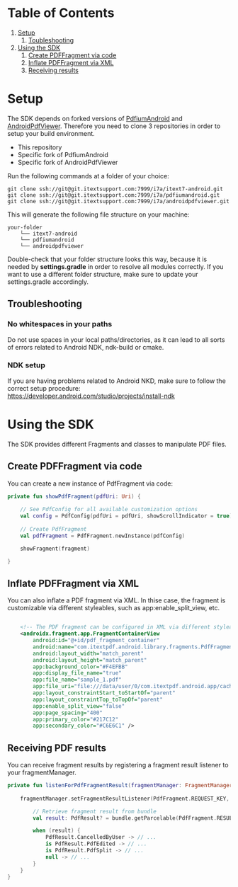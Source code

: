 # Table of Contents
1. [Setup](#setup)
   1. [Toubleshooting](#troubleshooting)
2. [Using the SDK](#third-example)
   1. [Create PDFFragment via code](#create-pdffragment-via-code)
   2. [Inflate PDFFragment via XML](#inflate-pdffragment-via-xml)
   3. [Receiving results](#receiving-pdf-results)

# Setup

The SDK depends on forked versions of [PdfiumAndroid](https://github.com/barteksc/AndroidPdfViewer) and [AndroidPdfViewer](https://github.com/barteksc/PdfiumAndroid).
Therefore you need to clone 3 repositories in order to setup your build environment.

- This repository
- Specific fork of PdfiumAndroid
- Specific fork of AndroidPdfViewer

Run the following commands at a folder of your choice:

```
git clone ssh://git@git.itextsupport.com:7999/i7a/itext7-android.git
git clone ssh://git@git.itextsupport.com:7999/i7a/pdfiumandroid.git
git clone ssh://git@git.itextsupport.com:7999/i7a/androidpdfviewer.git
```

This will generate the following file structure on your machine:

```
your-folder
    └── itext7-android
    └── pdfiumandroid
    └── androidpdfviewer
```

Double-check that your folder structure looks this way, because it is needed by **settings.gradle** in order to resolve all modules correctly.
If you want to use a different folder structure, make sure to update your settings.gradle accordingly.

## Troubleshooting

### No whitespaces in your paths
Do not use spaces in your local paths/directories, as it can lead to all sorts of errors related to Android NDK, ndk-build or cmake.

### NDK setup
If you are having problems related to Android NKD, make sure to follow the correct setup procedure:
https://developer.android.com/studio/projects/install-ndk


# Using the SDK

The SDK provides different Fragments and classes to manipulate PDF files.

## Create PDFFragment via code

You can create a new instance of PdfFragment via code:

```kotlin
private fun showPdfFragment(pdfUri: Uri) {
    
    // See PdfConfig for all available customization options
    val config = PdfConfig(pdfUri = pdfUri, showScrollIndicator = true)
    
    // Create PdfFragment
    val pdfFragment = PdfFragment.newInstance(pdfConfig)

    showFragment(fragment)

}
```

## Inflate PDFFragment via XML

You can also inflate a PDF fragment via XML. In thise case, the fragment is customizable via different styleables, such as app:enable_split_view, etc.

```xml

    <!-- The PDF fragment can be configured in XML via different styleables, such as app:enable_split_view, etc. -->
    <androidx.fragment.app.FragmentContainerView
        android:id="@+id/pdf_fragment_container"
        android:name="com.itextpdf.android.library.fragments.PdfFragment"
        android:layout_width="match_parent"
        android:layout_height="match_parent"
        app:background_color="#F4EFBB"
        app:display_file_name="true"
        app:file_name="sample_1.pdf"
        app:file_uri="file:///data/user/0/com.itextpdf.android.app/cache/sample_1.pdf"
        app:layout_constraintStart_toStartOf="parent"
        app:layout_constraintTop_toTopOf="parent"
        app:enable_split_view="false"
        app:page_spacing="400"
        app:primary_color="#217C12"
        app:secondary_color="#C6E6C1" />
```

## Receiving PDF results

You can receive fragment results by registering a fragment result listener to your fragmentManager.

```kotlin
private fun listenForPdfFragmentResult(fragmentManager: FragmentManager) {
    
    fragmentManager.setFragmentResultListener(PdfFragment.REQUEST_KEY, this) { requestKey: String, bundle: Bundle ->

        // Retrieve fragment result from bundle
        val result: PdfResult? = bundle.getParcelable(PdfFragment.RESULT_FILE)

        when (result) {
            PdfResult.CancelledByUser -> // ...
            is PdfResult.PdfEdited -> // ...
            is PdfResult.PdfSplit -> // ...
            null -> // ...
        }
    }
}
```
